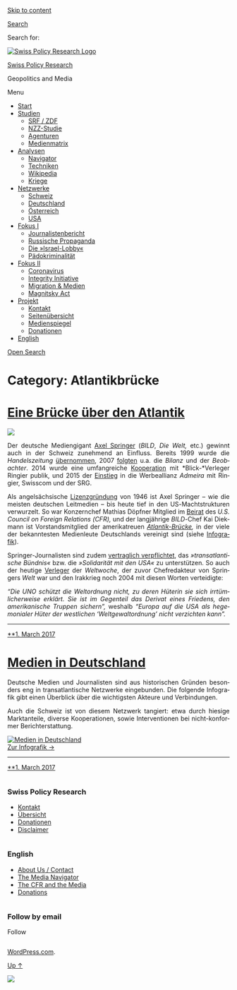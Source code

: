 [Skip to
content](#content)

[](https://swprs.org/)

<div class="cover">

</div>

[Search](#search-container)

<div id="search-container" class="header-search-block bg-graphite hidden">

<span class="screen-reader-text">Search for:</span>

</div>

<div class="header-inner section-inner">

[![Swiss Policy Research
Logo](https://swprs.files.wordpress.com/2020/05/swiss-policy-research-logo-300.png)](https://swprs.org/)

[Swiss Policy Research](https://swprs.org/)

Geopolitics and
    Media

</div>

<div class="navigation section no-padding bg-dark">

Menu

<div class="main-navigation">

  - <span id="menu-item-4374">[Start](https://swprs.org)</span>
  - <span id="menu-item-5941">[Studien](https://swprs.org/srf-propaganda-analyse/)</span>
      - <span id="menu-item-4361">[SRF /
        ZDF](https://swprs.org/srf-propaganda-analyse/)</span>
      - <span id="menu-item-4359">[NZZ-Studie](https://swprs.org/die-nzz-studie/)</span>
      - <span id="menu-item-4373">[Agenturen](https://swprs.org/der-propaganda-multiplikator/)</span>
      - <span id="menu-item-7978">[Medienmatrix](https://swprs.org/die-propaganda-matrix/)</span>
  - <span id="menu-item-9423">[Analysen](https://swprs.org/medien-navigator/)</span>
      - <span id="menu-item-9414">[Navigator](https://swprs.org/medien-navigator/)</span>
      - <span id="menu-item-8524">[Techniken](https://swprs.org/der-propaganda-schluessel/)</span>
      - <span id="menu-item-10908">[Wikipedia](https://swprs.org/propaganda-in-der-wikipedia/)</span>
      - <span id="menu-item-9920">[Kriege](https://swprs.org/logik-imperialer-kriege/)</span>
  - <span id="menu-item-4362">[Netzwerke](https://swprs.org/netzwerk-medien-schweiz/)</span>
      - <span id="menu-item-6283">[Schweiz](https://swprs.org/netzwerk-medien-schweiz/)</span>
      - <span id="menu-item-7215">[Deutschland](https://swprs.org/netzwerk-medien-deutschland/)</span>
      - <span id="menu-item-17401">[Österreich](https://swprs.org/medien-in-oesterreich/)</span>
      - <span id="menu-item-7216">[USA](https://swprs.org/das-american-empire-und-seine-medien/)</span>
  - <span id="menu-item-9228">[Fokus
    I](https://swprs.org/bericht-eines-journalisten/)</span>
      - <span id="menu-item-12119">[Journalistenbericht](https://swprs.org/bericht-eines-journalisten/)</span>
      - <span id="menu-item-12117">[Russische
        Propaganda](https://swprs.org/russische-propaganda/)</span>
      - <span id="menu-item-12118">[Die
        »Israel-Lobby«](https://swprs.org/die-israel-lobby-fakten-und-mythen/)</span>
      - <span id="menu-item-13505">[Pädokriminalität](https://swprs.org/geopolitik-und-paedokriminalitaet/)</span>
  - <span id="menu-item-17258">[Fokus
    II](https://swprs.org/migration-und-medien/)</span>
      - <span id="menu-item-32838">[Coronavirus](https://swprs.org/covid-19-hinweis-ii/)</span>
      - <span id="menu-item-12939">[Integrity
        Initiative](https://swprs.org/die-integrity-initiative/)</span>
      - <span id="menu-item-17290">[Migration &
        Medien](https://swprs.org/migration-und-medien/)</span>
      - <span id="menu-item-17291">[Magnitsky
        Act](https://swprs.org/der-fall-magnitsky/)</span>
  - <span id="menu-item-21964">[Projekt](https://swprs.org/kontakt/)</span>
      - <span id="menu-item-8525">[Kontakt](https://swprs.org/kontakt/)</span>
      - <span id="menu-item-10193">[Seitenübersicht](https://swprs.org/uebersicht/)</span>
      - <span id="menu-item-8637">[Medienspiegel](https://swprs.org/medienspiegel/)</span>
      - <span id="menu-item-33287">[Donationen](https://swprs.org/donationen/)</span>
  - <span id="menu-item-14415">[English](https://swprs.org/contact/)</span>

</div>

[Open
Search](#)

</div>

<div class="wrapper section medium-padding clear" data-role="main">

# Category: Atlantikbrücke

<div id="content" class="content section-inner">

<div id="posts" class="posts">

<div class="spinner-container">

<div id="spinner">

<div class="double-bounce1">

</div>

<div class="double-bounce2">

</div>

</div>

</div>

<div class="post-container">

# [Eine Brücke über den Atlantik](https://swprs.org/2017/03/01/eine-bruecke-ueber-den-atlantik/)

<div class="featured-media">

[![](https://swprs.files.wordpress.com/2016/07/atlantikbruecke-logo.png?w=600)](https://swprs.org/2017/03/01/eine-bruecke-ueber-den-atlantik/ "Eine Brücke über den Atlantik")

</div>

<div class="post-content clear">

<div lang="de" style="text-align:justify;hyphens:auto;-webkit-hyphens:auto;-ms-hyphens:auto;font-variant:none;">

Der deutsche Medien­gigant [Axel
Springer](https://de.wikipedia.org/wiki/Axel_Springer_SE) (*BILD*, *Die
Welt,* etc.) gewinnt auch in der Schweiz zu­neh­mend an Einfluss.
Bereits 1999 wurde die *Handels­zeitung*
[über­nommen](https://de.wikipedia.org/wiki/Handelszeitung), 2007
[folgten](https://de.wikipedia.org/wiki/Jean_Frey_AG) u.a. die *Bilanz*
und der *Beobachter*. 2014 wurde eine umfang­reiche
[Koope­ration](http://www.blick.ch/news/wirtschaft/medien-ringier-und-axel-springer-gruenden-gemeinschaftsunternehmen-in-der-schweiz-id3357037.html)
mit *Blick-*Verleger Ringier publik, und 2015 der
[Ein­stieg](http://www.persoenlich.com/marketing/die-werbeallianz-prasentiert-sich-zum-ersten-mal-der-branche)
in die Werbe­allianz *Admeira* mit Ringier, Swiss­com und der SRG.

Als angel­säch­sische
[Li­zenz­grün­dung](https://de.wikipedia.org/wiki/Lizenzzeitung) von
1946 ist Axel Springer – wie die meisten deutschen Leit­medien – bis
heute tief in den US-Macht­­struk­turen ver­wur­zelt. So war
Konzern­­chef Mathias Döpfner Mit­glied im
[Bei­rat](https://www.cfr.org/global-board-advisors) des *U.S. Council
on Foreign Relations (CFR),* und der lang­jährige *BILD-*​Chef Kai
Diek­­mann ist Vor­stands­mitglied der ame­ri­ka­treuen
*[Atlantik-Brücke](https://de.wikipedia.org/wiki/Atlantik-Br%C3%BCcke),*
in der viele der bekanntesten Medien­leute Deutsch­lands ver­ei­nigt
sind (siehe
[Infografik](https://swprs.org/netzwerk-medien-deutschland/)).

Springer-Journa­listen sind zudem [ver­­trag­­lich
ver­pfli­ch­tet](https://bildblog.de/89290/axel-springer-gibt-sich-neue-alte-grundsaetze/),
das *»trans­at­lantische Bündnis«* bzw. die *»Soli­da­rität mit den
USA«* zu unter­stützen. So auch der heutige
[Ver­leger](https://de.wikipedia.org/wiki/Roger_K%C3%B6ppel) der
*Welt­woche*, der zuvor Chef­re­dakteur von Springers *Welt* war und
den Irak­krieg noch 2004 mit diesen Worten ver­tei­digte:

*“Die UNO schützt die Welt­ordnung nicht, zu deren Hüterin sie sich
irr­tüm­licher­weise erklärt. Sie ist im Gegen­teil das Derivat eines
Friedens, den ameri­ka­nische Truppen sichern”,* weshalb *“Europa auf
die USA als hege­mon­ialer Hüter der west­lichen ‘Welt­gewalt­ordnung’
nicht ver­zichten kann”.*

</div>

-----

</div>

<div class="post-meta clear">

[**1. March
2017](https://swprs.org/2017/03/01/eine-bruecke-ueber-den-atlantik/ "Eine Brücke über den Atlantik")

</div>

</div>

<div class="post-container">

# [Medien in Deutschland](https://swprs.org/2017/03/01/medien-in-deutschland/)

<div class="post-content clear">

<div lang="de" style="text-align:justify;hyphens:auto;-webkit-hyphens:auto;-ms-hyphens:auto;font-variant:none;">

Deutsche Medien und Journalisten sind aus historischen Gründen besonders
eng in trans­at­lan­tische Netz­werke eingebunden. Die folgende
Info­grafik gibt einen Über­blick über die wich­tigsten Akteure und
Ver­bindungen.

Auch die Schweiz ist von diesem Netzwerk tangiert: etwa durch hiesige
Marktanteile, diverse Kooperationen, sowie Interventionen bei
nicht-konformer Berichterstattung.

[![Medien in
Deutschland](https://swprs.files.wordpress.com/2017/08/netzwerk-medien-deutschland-spr-mts.png?w=736)  
Zur Infografik →](https://swprs.org/netzwerk-medien-deutschland/)

</div>

-----

</div>

<div class="post-meta clear">

[**1. March
2017](https://swprs.org/2017/03/01/medien-in-deutschland/ "Medien in Deutschland")

</div>

</div>

</div>

</div>

</div>

<div id="footer" class="footer bg-graphite">

<div class="section-inner row clear" data-role="complementary">

<div class="column column-1 one-third medium-padding">

<div class="widgets">

<div id="nav_menu-3" class="widget widget_nav_menu">

<div class="widget-content clear">

### Swiss Policy Research

<div class="menu-allgemein-container">

  - <span id="menu-item-251">[Kontakt](https://swprs.org/kontakt/)</span>
  - <span id="menu-item-33090">[Übersicht](https://swprs.org/uebersicht/)</span>
  - <span id="menu-item-33286">[Donationen](https://swprs.org/donationen/)</span>
  - <span id="menu-item-15372">[Disclaimer](https://swprs.org/disclaimer/)</span>

</div>

</div>

</div>

</div>

</div>

<div class="column column-2 one-third medium-padding">

<div class="widgets">

<div id="nav_menu-4" class="widget widget_nav_menu">

<div class="widget-content clear">

### English

<div class="menu-english-container">

  - <span id="menu-item-20017">[About Us /
    Contact](https://swprs.org/contact/)</span>
  - <span id="menu-item-20015">[The Media
    Navigator](https://swprs.org/media-navigator/)</span>
  - <span id="menu-item-20016">[The CFR and the
    Media](https://swprs.org/the-american-empire-and-its-media/)</span>
  - <span id="menu-item-33285">[Donations](https://swprs.org/donations/)</span>

</div>

</div>

</div>

</div>

</div>

<div class="column column-3 one-third medium-padding">

<div class="widgets">

<div id="blog_subscription-4" class="widget widget_blog_subscription jetpack_subscription_widget">

<div class="widget-content clear">

### Follow by email

Follow

</div>

</div>

</div>

</div>

</div>

</div>

<div class="credits section bg-dark small-padding">

<div class="credits-inner section-inner clear">

[WordPress.com](https://wordpress.com/?ref=footer_custom_com).

[Up ↑](# "To the top")

</div>

</div>

<div style="display:none">

</div>

![](https://pixel.wp.com/b.gif?v=noscript)
